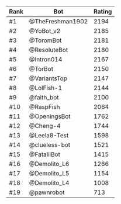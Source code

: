 Rank|Bot|Rating
---|---|---
#1|@TheFreshman1902|2194
#2|@YoBot_v2|2185
#3|@ToromBot|2181
#4|@ResoluteBot|2180
#5|@Intron014|2167
#6|@TorBot|2150
#7|@VariantsTop|2147
#8|@LolFish-1|2144
#9|@faith_bot|2100
#10|@RaspFish|2064
#11|@OpeningsBot|1762
#12|@Cheng-4|1744
#13|@Leela8-Test|1598
#14|@clueless-bot|1521
#15|@FataliiBot|1415
#16|@Demolito_L6|1266
#17|@Demolito_L5|1154
#18|@Demolito_L4|1008
#19|@pawnrobot|713
